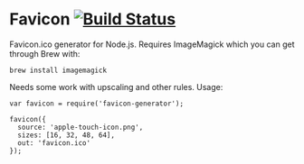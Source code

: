 # Favicon [![Build Status](https://travis-ci.org/haydenbleasel/favicon-generator.svg?branch=node)](https://travis-ci.org/haydenbleasel/favicon-generator)

Favicon.ico generator for Node.js. Requires ImageMagick which you can get through Brew with:

```
brew install imagemagick
```

Needs some work with upscaling and other rules. Usage:

```
var favicon = require('favicon-generator');

favicon({
  source: 'apple-touch-icon.png',
  sizes: [16, 32, 48, 64],
  out: 'favicon.ico'
});
```
